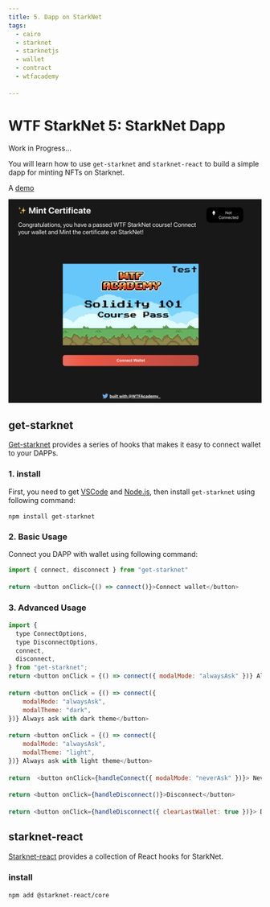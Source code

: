 ```yaml
---
title: 5. Dapp on StarkNet
tags:
  - cairo
  - starknet
  - starknetjs
  - wallet
  - contract
  - wtfacademy

---
```


# WTF StarkNet 5: StarkNet Dapp

Work in Progress... 

You will learn how to use `get-starknet` and `starknet-react` to build a simple dapp for minting NFTs on Starknet. 

A [demo](https://starknetfinal.kongtaoxing.repl.co/)

![](./img/5-1.png)

## get-starknet

[Get-starknet](https://github.com/starknet-io/get-starknet) provides a series of hooks that makes it easy to connect wallet to your DAPPs.

### 1. install

First, you need to get [VSCode](https://code.visualstudio.com/download) and [Node.js](https://nodejs.org/en/download/), then install `get-starknet` using following command:

`npm install get-starknet`

### 2. Basic Usage

Connect you DAPP with wallet using following command:

```javascript
import { connect, disconnect } from "get-starknet"

return <button onClick={() => connect()}>Connect wallet</button>
```

### 3. Advanced Usage

```javascript
import {
  type ConnectOptions,
  type DisconnectOptions,
  connect,
  disconnect,
} from "get-starknet";
return <button onClick = {() => connect({ modalMode: "alwaysAsk" })} Always ask </button>

return <button onClick = {() => connect({ 
    modalMode: "alwaysAsk",
	modalTheme: "dark",
})} Always ask with dark theme</button>

return <button onClick = {() => connect({ 
    modalMode: "alwaysAsk",
	modalTheme: "light",
})} Always ask with light theme</button>

return  <button onClick={handleConnect({ modalMode: "neverAsk" })}> Never ask </button>
 
return <button onClick={handleDisconnect()}>Disconnect</button>

return <button onClick={handleDisconnect({ clearLastWallet: true })}> Disconnect and reset </button>
```



## starknet-react

[Starknet-react](https://github.com/apibara/starknet-react)  provides a collection of React hooks for StarkNet.

### install

`npm add @starknet-react/core`